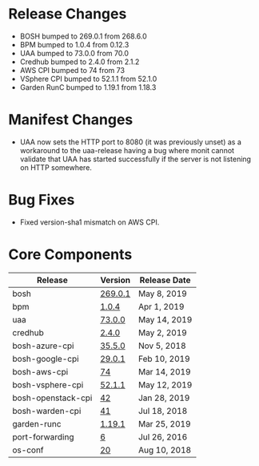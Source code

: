 # Release Changes

* BOSH bumped to 269.0.1 from 268.6.0
* BPM bumped to 1.0.4 from 0.12.3
* UAA bumped to 73.0.0 from 70.0
* Credhub bumped to 2.4.0 from 2.1.2
* AWS CPI bumped to 74 from 73
* VSphere CPI bumped to 52.1.1 from 52.1.0
* Garden RunC bumped to 1.19.1 from 1.18.3

# Manifest Changes

* UAA now sets the HTTP port to 8080 (it was previously unset) as a workaround
	to the uaa-release having a bug where monit cannot validate that UAA has
	started successfully if the server is not listening on HTTP somewhere.

# Bug Fixes

* Fixed version-sha1 mismatch on AWS CPI.

# Core Components

| Release | Version | Release Date |
| ------- | ------- | ------------ |
| bosh | [269.0.1](https://github.com/cloudfoundry/bosh/releases/tag/v269.0.1) | May 8, 2019 |
| bpm | [1.0.4](https://github.com/cloudfoundry-incubator/bpm-release/releases/tag/v1.0.4) | Apr 1, 2019 |
| uaa | [73.0.0](https://github.com/cloudfoundry/uaa-release/releases/tag/v73.0.0) | May 14, 2019 |
| credhub | [2.4.0](https://github.com/pivotal-cf/credhub-release/releases/tag/2.1.2) | May 2, 2019 |
| bosh-azure-cpi | [35.5.0](https://github.com/cloudfoundry/bosh-azure-cpi-release/releases/tag/v35.5.0) | Nov 5, 2018 |
| bosh-google-cpi | [29.0.1](https://github.com/cloudfoundry/bosh-google-cpi-release/releases/tag/v29.0.1) | Feb 10, 2019 |
| bosh-aws-cpi | [74](https://github.com/cloudfoundry/bosh-aws-cpi-release/releases/tag/v74) | Mar 14, 2019 |
| bosh-vsphere-cpi | [52.1.1](https://github.com/cloudfoundry/bosh-vsphere-cpi-release/releases/tag/v52.1.1) | May 12, 2019 |
| bosh-openstack-cpi | [42](https://github.com/cloudfoundry/bosh-openstack-cpi-release/releases/tag/v42) | Jan 28, 2019 |
| bosh-warden-cpi | [41](https://github.com/cppforlife/bosh-warden-cpi-release/releases/tag/v41) | Jul 18, 2018 |
| garden-runc | [1.19.1](https://github.com/cloudfoundry/garden-runc-release/releases/tag/v1.19.1) | Mar 25, 2019 |
| port-forwarding | [6](https://github.com/cloudfoundry-community/port-forwarding-boshrelease/releases/tag/v6) | Jul 26, 2016 |
| os-conf | [20](https://github.com/cloudfoundry/os-conf-release/releases/tag/v20) | Aug 10, 2018 |

